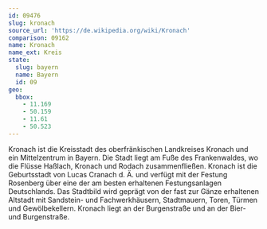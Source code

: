 ```yaml
---
id: 09476
slug: kronach
source_url: 'https://de.wikipedia.org/wiki/Kronach'
comparison: 09162
name: Kronach
name_ext: Kreis
state:
  slug: bayern
  name: Bayern
  id: 09
geo:
  bbox:
    - 11.169
    - 50.159
    - 11.61
    - 50.523
---
```


Kronach ist die Kreisstadt des oberfränkischen Landkreises Kronach und ein Mittelzentrum in Bayern. Die Stadt liegt am Fuße des Frankenwaldes, wo die Flüsse Haßlach, Kronach und Rodach zusammenfließen. Kronach ist die Geburtsstadt von Lucas Cranach d. Ä. und verfügt mit der Festung Rosenberg über eine der am besten erhaltenen Festungsanlagen Deutschlands. Das Stadtbild wird geprägt von der fast zur Gänze erhaltenen Altstadt mit Sandstein- und Fachwerkhäusern, Stadtmauern, Toren, Türmen und Gewölbekellern. Kronach liegt an der Burgenstraße und an der Bier- und Burgenstraße.

